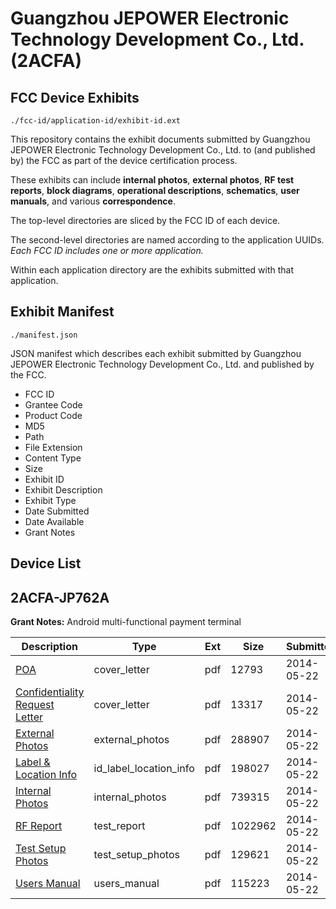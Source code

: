 # Guangzhou JEPOWER Electronic Technology Development Co., Ltd. (2ACFA)
## FCC Device Exhibits

```
./fcc-id/application-id/exhibit-id.ext
```

This repository contains the exhibit documents submitted by Guangzhou JEPOWER Electronic Technology Development Co., Ltd. to (and published by) the FCC as part of the device certification process.

These exhibits can include **internal photos**, **external photos**, **RF test reports**, **block diagrams**, **operational descriptions**, **schematics**, **user manuals**, and various **correspondence**.

The top-level directories are sliced by the FCC ID of each device.

The second-level directories are named according to the application UUIDs. *Each FCC ID includes one or more application.*

Within each application directory are the exhibits submitted with that application. 

## Exhibit Manifest

```
./manifest.json
```

JSON manifest which describes each exhibit submitted by Guangzhou JEPOWER Electronic Technology Development Co., Ltd. and published by the FCC.

- FCC ID
- Grantee Code
- Product Code
- MD5
- Path
- File Extension
- Content Type
- Size
- Exhibit ID
- Exhibit Description
- Exhibit Type
- Date Submitted
- Date Available
- Grant Notes

## Device List
## 2ACFA-JP762A
**Grant Notes:** Android multi-functional payment terminal

| Description | Type | Ext | Size | Submitted | Available |
| ----------- | ---- | --- | ---- | --------- | --------- |
| [POA](2ACFA-JP762A/b4d79160f73c3186fea7667440131fa8/2273897.pdf) | cover_letter | pdf | 12793 | 2014-05-22 | 2014-05-22 |
| [Confidentiality Request Letter](2ACFA-JP762A/b4d79160f73c3186fea7667440131fa8/2273898.pdf) | cover_letter | pdf | 13317 | 2014-05-22 | 2014-05-22 |
| [External Photos](2ACFA-JP762A/b4d79160f73c3186fea7667440131fa8/2273902.pdf) | external_photos | pdf | 288907 | 2014-05-22 | 2014-05-22 |
| [Label & Location Info](2ACFA-JP762A/b4d79160f73c3186fea7667440131fa8/2273904.pdf) | id_label_location_info | pdf | 198027 | 2014-05-22 | 2014-05-22 |
| [Internal Photos](2ACFA-JP762A/b4d79160f73c3186fea7667440131fa8/2273903.pdf) | internal_photos | pdf | 739315 | 2014-05-22 | 2014-05-22 |
| [RF Report](2ACFA-JP762A/b4d79160f73c3186fea7667440131fa8/2273906.pdf) | test_report | pdf | 1022962 | 2014-05-22 | 2014-05-22 |
| [Test Setup Photos](2ACFA-JP762A/b4d79160f73c3186fea7667440131fa8/2273907.pdf) | test_setup_photos | pdf | 129621 | 2014-05-22 | 2014-05-22 |
| [Users Manual](2ACFA-JP762A/b4d79160f73c3186fea7667440131fa8/2273905.pdf) | users_manual | pdf | 115223 | 2014-05-22 | 2014-05-22 |
